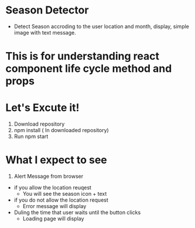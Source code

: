 # Season Detector

- Detect Season accroding to the user location and month, display, simple image with text message.

# This is for understanding react component life cycle method and props

 # Let's Excute it!
 
 1. Download repository
 2. npm install ( In downloaded repository) 
 3. Run npm start
 
 # What I expect to see
 1. Alert Message from browser
  - if you allow the location reuqest
    * You will see the season icon + text
  - if you do not allow the location request
    * Error message will display 
  - Duling the time that user waits until the button clicks
    * Loading page will display
    
